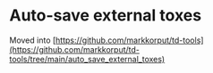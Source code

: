 # Auto-save external toxes

Moved into [https://github.com/markkorput/td-tools](https://github.com/markkorput/td-tools/tree/main/auto_save_external_toxes)

